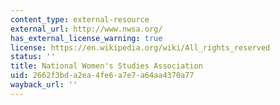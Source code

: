 ```yaml
---
content_type: external-resource
external_url: http://www.nwsa.org/
has_external_license_warning: true
license: https://en.wikipedia.org/wiki/All_rights_reserved
status: ''
title: National Women's Studies Association
uid: 2662f3bd-a2ea-4fe6-a7e7-a64aa4370a77
wayback_url: ''
---
```

